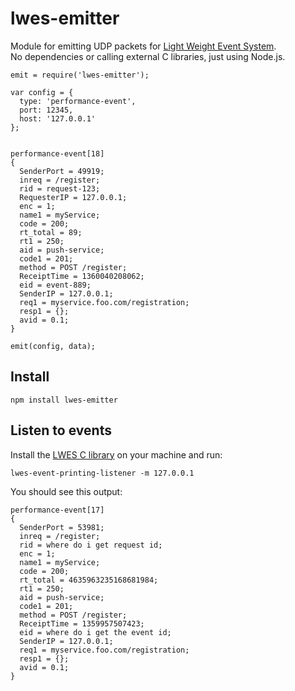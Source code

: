 # lwes-emitter

Module for emitting UDP packets for [Light Weight Event System](http://www.lwes.org/).  
No dependencies or calling external C libraries, just using Node.js.

    emit = require('lwes-emitter');

    var config = {
      type: 'performance-event',
      port: 12345, 
      host: '127.0.0.1'
    };


    performance-event[18]
    {
      SenderPort = 49919;
      inreq = /register;
      rid = request-123;
      RequesterIP = 127.0.0.1;
      enc = 1;
      name1 = myService;
      code = 200;
      rt_total = 89;
      rt1 = 250;
      aid = push-service;
      code1 = 201;
      method = POST /register;
      ReceiptTime = 1360040208062;
      eid = event-889;
      SenderIP = 127.0.0.1;
      req1 = myservice.foo.com/registration;
      resp1 = {};
      avid = 0.1;
    }

    emit(config, data);

## Install

    npm install lwes-emitter

## Listen to events

Install the [LWES C library](https://github.com/lwes/lwes) on your machine and run:

    lwes-event-printing-listener -m 127.0.0.1

You should see this output:

    performance-event[17]
    {
      SenderPort = 53981;
      inreq = /register;
      rid = where do i get request id;
      enc = 1;
      name1 = myService;
      code = 200;
      rt_total = 4635963235168681984;
      rt1 = 250;
      aid = push-service;
      code1 = 201;
      method = POST /register;
      ReceiptTime = 1359957507423;
      eid = where do i get the event id;
      SenderIP = 127.0.0.1;
      req1 = myservice.foo.com/registration;
      resp1 = {};
      avid = 0.1;
    }

